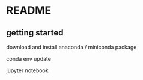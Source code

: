# README

## getting started 

download and install anaconda / miniconda package 

conda env update

jupyter notebook



